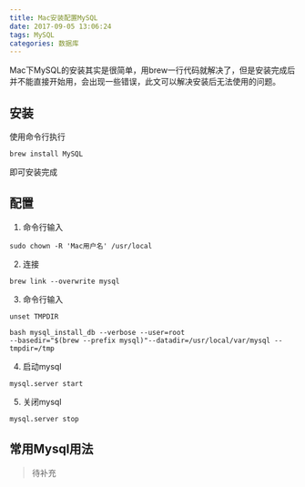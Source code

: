 ```yaml
---
title: Mac安装配置MySQL
date: 2017-09-05 13:06:24
tags: MySQL
categories: 数据库
---
```


Mac下MySQL的安装其实是很简单，用brew一行代码就解决了，但是安装完成后并不能直接开始用，会出现一些错误，此文可以解决安装后无法使用的问题。

<!--more-->

## 安装

使用命令行执行
```
brew install MySQL
```
即可安装完成

<!--more-->

## 配置

1. 命令行输入
```
sudo chown -R 'Mac用户名' /usr/local
```

2. 连接
```
brew link --overwrite mysql
```

3. 命令行输入
```
unset TMPDIR

bash mysql_install_db --verbose --user=root
--basedir="$(brew --prefix mysql)"--datadir=/usr/local/var/mysql --tmpdir=/tmp
```

4. 启动mysql
```
mysql.server start
```

5. 关闭mysql
```
mysql.server stop
```

## 常用Mysql用法

>待补充

